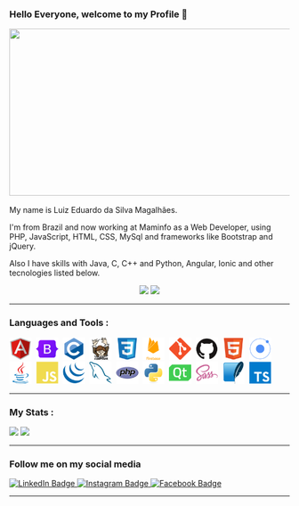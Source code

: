 ### Hello Everyone, welcome to my Profile 👋

<!--
**LuizEddie/LuizEddie** is a ✨ _special_ ✨ repository because its `README.md` (this file) appears on your GitHub profile.

Here are some ideas to get you started:

- 🔭 I’m currently working on ...
- 🌱 I’m currently learning ...
- 👯 I’m looking to collaborate on ...
- 🤔 I’m looking for help with ...
- 💬 Ask me about ...
- 📫 How to reach me: ...
- 😄 Pronouns: ...
- ⚡ Fun fact: ...
-->
<div align="center">
  <img src="https://media3.giphy.com/media/SVsARc6kCNNCpyIbdP/giphy.gif?cid=ecf05e47wi0of2z2mz3pf4v6jbxw7ovu649r6qw0xtm39pok&ep=v1_gifs_related&rid=giphy.gif&ct=g" width="600" height="300"/>
</div>

My name is Luiz Eduardo da Silva Magalhães. 

I'm from Brazil and now working at Maminfo as a Web Developer, using PHP, JavaScript, HTML, CSS, MySql and frameworks like Bootstrap and jQuery. 

Also I have skills with Java, C, C++ and Python, Angular, Ionic and other tecnologies listed below.

<div id="header" align="center">
  <img src="https://media0.giphy.com/media/hSm7tsgcrlaX6/giphy.gif?cid=ecf05e474t12twfd9vbtofe9vpsr8isjk13kuhqr58qa9pjy&ep=v1_gifs_related&rid=giphy.gif&ct=s" width="250"/>
  <img src="https://media3.giphy.com/media/v1.Y2lkPTc5MGI3NjExZDcwYjQ0YjdhYmRhYTE1Y2U5NWU1MWE1MjE2ZWIwNDRkNjUxNDMxYSZlcD12MV9pbnRlcm5hbF9naWZzX2dpZklkJmN0PXM/J74VvsZD9Um64/giphy.gif" width="250"/>
</div>
<hr>
<h3>Languages and Tools :</h3>
<div>
  <img src="https://github.com/devicons/devicon/blob/master/icons/angularjs/angularjs-original.svg" width="40" height="40"/>&nbsp;
  <img src="https://github.com/devicons/devicon/blob/master/icons/bootstrap/bootstrap-original.svg" width="40" height="40"/>&nbsp; 
  <img src="https://github.com/devicons/devicon/blob/master/icons/c/c-original.svg" width="40" height="40"/>&nbsp;
  <img src="https://github.com/devicons/devicon/blob/master/icons/composer/composer-original.svg" width="40" height="40"/>&nbsp;
  <img src="https://github.com/devicons/devicon/blob/master/icons/css3/css3-original.svg" width="40" height="40"/>&nbsp;
  <img src="https://github.com/devicons/devicon/blob/master/icons/firebase/firebase-plain-wordmark.svg" width="40" height="40"/>&nbsp;
  <img src="https://github.com/devicons/devicon/blob/master/icons/git/git-original.svg" width="40" height="40"/>&nbsp;
  <img src="https://github.com/devicons/devicon/blob/master/icons/github/github-original.svg" width="40" height="40"/>&nbsp;
  <img src="https://github.com/devicons/devicon/blob/master/icons/html5/html5-original.svg" width="40" height="40"/>&nbsp;
  <img src="https://github.com/devicons/devicon/blob/master/icons/ionic/ionic-original.svg" width="40" height="40"/>&nbsp;
  <img src="https://github.com/devicons/devicon/blob/master/icons/java/java-original.svg" width="40" height="40"/>&nbsp;
  <img src="https://github.com/devicons/devicon/blob/master/icons/javascript/javascript-plain.svg" width="40" height="40"/>&nbsp;
  <img src="https://github.com/devicons/devicon/blob/master/icons/jquery/jquery-original.svg" width="40" height="40"/>&nbsp;
  <img src="https://github.com/devicons/devicon/blob/master/icons/mysql/mysql-original.svg" width="40" height="40"/>&nbsp;
  <img src="https://github.com/devicons/devicon/blob/master/icons/php/php-original.svg" width="40" height="40"/>&nbsp;
  <img src="https://github.com/devicons/devicon/blob/master/icons/python/python-original.svg" width="40" height="40"/>&nbsp;
  <img src="https://github.com/devicons/devicon/blob/master/icons/qt/qt-original.svg" width="40" height="40"/>&nbsp;
  <img src="https://github.com/devicons/devicon/blob/master/icons/sass/sass-original.svg" width="40" height="40"/>&nbsp;
  <img src="https://github.com/devicons/devicon/blob/master/icons/sqlite/sqlite-original.svg" width="40" height="40"/>&nbsp;
  <img src="https://github.com/devicons/devicon/blob/master/icons/typescript/typescript-original.svg" width="40" height="40"/>&nbsp;
</div>
<hr>
<h3>My Stats :</h3>
<a href="https://git.io/streak-stats"><img src="http://github-readme-streak-stats.herokuapp.com?user=LuizEddie&theme=dark" width='400'/></a>
<a href="https://git.io/streak-stats"><img src="https://github-readme-stats.vercel.app/api/top-langs/?username=LuizEddie&layout=compact&theme=vision-friendly-dark" width='333'/></a>
<hr>
<h3>Follow me on my social media</h3>
<div id="badges">
  <a href="https://www.linkedin.com/in/luiz-eduardo-silva-magalh%C3%A3es-72714116a/">
    <img src="https://img.shields.io/badge/LinkedIn-blue?style=for-the-badge&logo=linkedin&logoColor=white" alt="LinkedIn Badge"/>
  </a>
  <a href="https://www.instagram.com/luiz_magalhaes1997/?hl=pt-br">
    <img src="https://img.shields.io/badge/Instagram-red?style=for-the-badge&logo=instagram&logoColor=white" alt="Instagram Badge"/>
  </a>
  <a href="https://www.facebook.com/lordshien1997">
    <img src="https://img.shields.io/badge/Facebook-blue?style=for-the-badge&logo=facebook&logoColor=white" alt="Facebook Badge"/>
  </a>
</div>
<hr>
